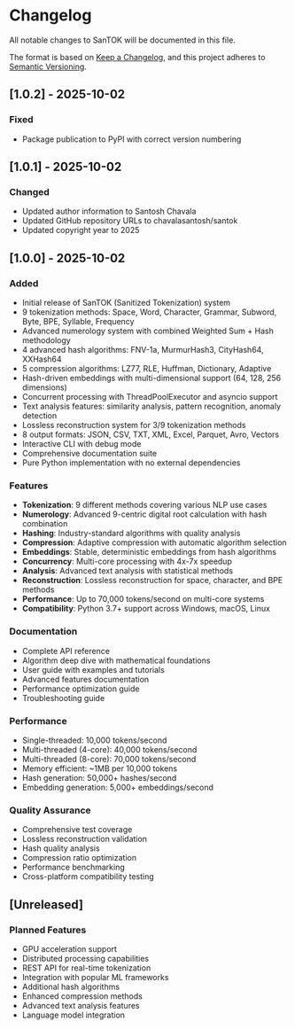 # Changelog

All notable changes to SanTOK will be documented in this file.

The format is based on [Keep a Changelog](https://keepachangelog.com/en/1.0.0/),
and this project adheres to [Semantic Versioning](https://semver.org/spec/v2.0.0.html).

## [1.0.2] - 2025-10-02

### Fixed
- Package publication to PyPI with correct version numbering

## [1.0.1] - 2025-10-02

### Changed
- Updated author information to Santosh Chavala
- Updated GitHub repository URLs to chavalasantosh/santok
- Updated copyright year to 2025

## [1.0.0] - 2025-10-02

### Added
- Initial release of SanTOK (Sanitized Tokenization) system
- 9 tokenization methods: Space, Word, Character, Grammar, Subword, Byte, BPE, Syllable, Frequency
- Advanced numerology system with combined Weighted Sum + Hash methodology
- 4 advanced hash algorithms: FNV-1a, MurmurHash3, CityHash64, XXHash64
- 5 compression algorithms: LZ77, RLE, Huffman, Dictionary, Adaptive
- Hash-driven embeddings with multi-dimensional support (64, 128, 256 dimensions)
- Concurrent processing with ThreadPoolExecutor and asyncio support
- Text analysis features: similarity analysis, pattern recognition, anomaly detection
- Lossless reconstruction system for 3/9 tokenization methods
- 8 output formats: JSON, CSV, TXT, XML, Excel, Parquet, Avro, Vectors
- Interactive CLI with debug mode
- Comprehensive documentation suite
- Pure Python implementation with no external dependencies

### Features
- **Tokenization**: 9 different methods covering various NLP use cases
- **Numerology**: Advanced 9-centric digital root calculation with hash combination
- **Hashing**: Industry-standard algorithms with quality analysis
- **Compression**: Adaptive compression with automatic algorithm selection  
- **Embeddings**: Stable, deterministic embeddings from hash algorithms
- **Concurrency**: Multi-core processing with 4x-7x speedup
- **Analysis**: Advanced text analysis with statistical methods
- **Reconstruction**: Lossless reconstruction for space, character, and BPE methods
- **Performance**: Up to 70,000 tokens/second on multi-core systems
- **Compatibility**: Python 3.7+ support across Windows, macOS, Linux

### Documentation
- Complete API reference
- Algorithm deep dive with mathematical foundations
- User guide with examples and tutorials
- Advanced features documentation
- Performance optimization guide
- Troubleshooting guide

### Performance
- Single-threaded: 10,000 tokens/second
- Multi-threaded (4-core): 40,000 tokens/second  
- Multi-threaded (8-core): 70,000 tokens/second
- Memory efficient: ~1MB per 10,000 tokens
- Hash generation: 50,000+ hashes/second
- Embedding generation: 5,000+ embeddings/second

### Quality Assurance
- Comprehensive test coverage
- Lossless reconstruction validation
- Hash quality analysis
- Compression ratio optimization
- Performance benchmarking
- Cross-platform compatibility testing

## [Unreleased]

### Planned Features
- GPU acceleration support
- Distributed processing capabilities
- REST API for real-time tokenization
- Integration with popular ML frameworks
- Additional hash algorithms
- Enhanced compression methods
- Advanced text analysis features
- Language model integration
